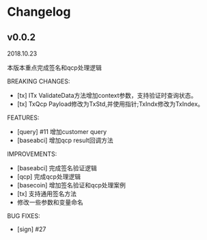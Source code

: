 # Changelog

## v0.0.2

2018.10.23

本版本重点完成签名和qcp处理逻辑

BREAKING CHANGES:

* [tx] ITx ValidateData方法增加context参数，支持验证时查询状态。
* [tx] TxQcp Payload修改为TxStd,并使用指针;TxIndx修改为TxIndex。

FEATURES:
    
* [query] #11 增加customer query
* [baseabci] 增加qcp result回调方法

IMPROVEMENTS:   

* [baseabci] 完成签名验证逻辑
* [qcp] 完成qcp处理逻辑
* [basecoin] 增加签名验证和qcp处理案例
* [tx] 支持通用签名方法
* 修改一些参数和变量命名

BUG FIXES:
* [sign] #27

